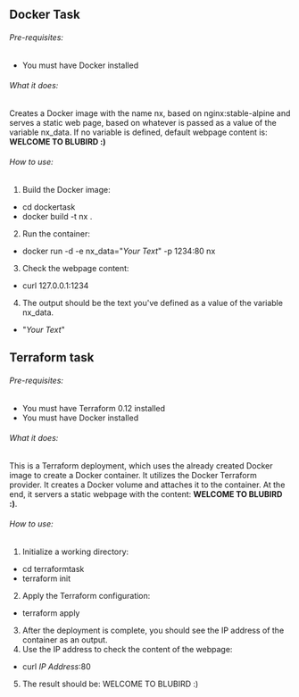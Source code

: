 ## Docker Task

###### Pre-requisites:
  - You must have Docker installed

###### What it does:
Creates a Docker image with the name nx, based on nginx:stable-alpine and serves a static web page, based on whatever is passed as a value of the variable nx_data. If no variable is defined, default webpage content is:
**WELCOME TO BLUBIRD :)**

###### How to use:
1. Build the Docker image:
  - cd dockertask
  - docker build -t nx .
2. Run the container:
  - docker run -d -e nx_data="*Your Text*" -p 1234:80 nx
3. Check the webpage content:
  - curl 127.0.0.1:1234
4. The output should be the text you've defined as a value of the variable nx_data.
  - "*Your Text*"
## Terraform task

###### Pre-requisites:
  - You must have Terraform 0.12 installed
  - You must have Docker installed
  
###### What it does:
This is a Terraform deployment, which uses the already created Docker image to create a Docker container. It utilizes the Docker Terraform provider. It creates a Docker volume and attaches it to the container. At the end, it servers a static webpage with the content: **WELCOME TO BLUBIRD :)**.

###### How to use:
1. Initialize a working directory:
  - cd terraformtask
  - terraform init
2. Apply the Terraform configuration:
  - terraform apply
3. After the deployment is complete, you should see the IP address of the container as an output.
4. Use the IP address to check the content of the webpage:
  - curl *IP Address*:80
5. The result should be: WELCOME TO BLUBIRD :)
